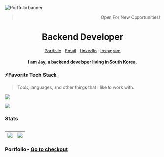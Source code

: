 <img alt="Portfolio banner" src="https://github.com/Jay-Khakim/Jay-Khakim/assets/68965155/2d39c657-aafb-48c4-b408-93ae4a8fe406">
<br />
<div align="center">
  <blockquote align="right">Open  For New Opportunities!</blockquote>
</div>

<p align="center">
  <h1 align="center">Backend Developer</h1>
</p>
<p align="center">
    <a href="https://portfolio-web-ochre-two.vercel.app/" target="_blank">Portfolio</a>
    ·
    <a href="mailto:mgmediajay@gmail.com">Email</a>
    ·
    <a href="https://www.linkedin.com/in/jaykhakim/">LinkedIn</a>
    ·
    <a href="https://www.instagram.com/jay_khakim/?hl=en">Instagram</a>
</p>
<p align="center">
  <h4 align="center" style="max-width: 600;">I am Jay, a backend developer living in South Korea.</h4>
</p>

### ⚡Favorite Tech Stack

> Tools, languages, and other things that I like to work with.

<img src="https://skillicons.dev/icons?i=js,ts,react,nextjs,redux,nodejs,bootstrap,tailwind,sass,materialui,express,firebase,mongodb,graphql,postgres,supabase,vue,git,notion,figma,postman,vite,apollo,aws,docker,php,laravel,notion,threejs" />

![](https://komarev.com/ghpvc/?username=Jay-Khakim&color=blue)

### Stats

<table>

|![](https://github-readme-streak-stats.herokuapp.com?user=Jay-Khakim&theme=Javascript&hide_border=true&border_radius=10&background=F7F7F7F9&ring=2192FF&fire=FBDF07&sideNums=2192FF&currStreakNum=FBDF07)  | ![](https://github-readme-stats.vercel.app/api?username=Jay-Khakim&show_icons=true&theme=transparent)  |
|-|-|


</table>


### Portfolio - [Go to checkout](https://portfolio-web-ochre-two.vercel.app/)

